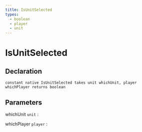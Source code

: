 ```yaml
---
title: IsUnitSelected
types:
  - boolean
  - player
  - unit
---
```


# IsUnitSelected

## Declaration

```jass
constant native IsUnitSelected takes unit whichUnit, player whichPlayer returns boolean
```

## Parameters
whichUnit `unit`
: 

whichPlayer `player`
: 
